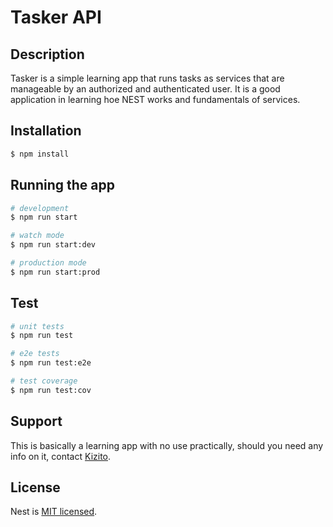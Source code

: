# Tasker API

[travis-image]: https://api.travis-ci.org/nestjs/nest.svg?branch=master
[travis-url]: https://travis-ci.org/nestjs/nest


## Description

Tasker is a simple learning app that runs tasks as services that are manageable by an authorized and authenticated user. It is a good application in learning hoe NEST works and fundamentals of services.

## Installation

```bash
$ npm install
```

## Running the app

```bash
# development
$ npm run start

# watch mode
$ npm run start:dev

# production mode
$ npm run start:prod
```

## Test

```bash
# unit tests
$ npm run test

# e2e tests
$ npm run test:e2e

# test coverage
$ npm run test:cov
```

## Support

This is basically a learning app with no use practically, should you need any info on it, contact [Kizito](https://twitter.com/kizomanizo).


## License

  Nest is [MIT licensed](LICENSE).
